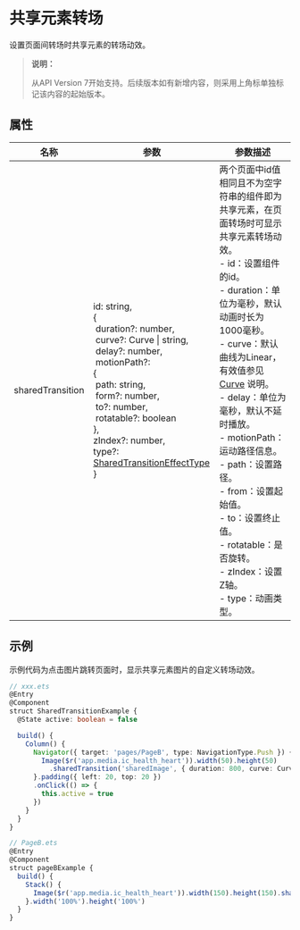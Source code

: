 # 共享元素转场

设置页面间转场时共享元素的转场动效。 

> **说明：**
>
> 从API Version 7开始支持。后续版本如有新增内容，则采用上角标单独标记该内容的起始版本。


## 属性


| 名称             | 参数                                                         | 参数描述                                                     |
| ---------------- | ------------------------------------------------------------ | ------------------------------------------------------------ |
| sharedTransition | id:&nbsp;string,<br/>{<br/>&nbsp;duration?: number,<br/>&nbsp;curve?: Curve&nbsp;\|&nbsp;string,<br/>&nbsp;delay?: number,<br/>&nbsp;motionPath?: <br/>{<br/>&nbsp;path: string,<br/>&nbsp;form?: number,<br/>&nbsp;to?: number,<br/>&nbsp;rotatable?: boolean<br/>},<br/>zIndex?: number,<br/>type?: [SharedTransitionEffectType](ts-appendix-enums.md#sharedtransitioneffecttype)<br/>} | 两个页面中id值相同且不为空字符串的组件即为共享元素，在页面转场时可显示共享元素转场动效。<br/>-&nbsp;id：设置组件的id。<br/>-&nbsp;duration：单位为毫秒，默认动画时长为1000毫秒。<br/>-&nbsp;curve：默认曲线为Linear，有效值参见[Curve](ts-animatorproperty.md)&nbsp;说明。<br/>-&nbsp;delay：单位为毫秒，默认不延时播放。<br/>-&nbsp;motionPath：运动路径信息。<br/>-&nbsp;path：设置路径。<br/>-&nbsp;from：设置起始值。<br/>-&nbsp;to：设置终止值。<br/>-&nbsp;rotatable：是否旋转。<br/>-&nbsp;zIndex：设置Z轴。<br/>-&nbsp;type：动画类型。 |


## 示例

  示例代码为点击图片跳转页面时，显示共享元素图片的自定义转场动效。 

```ts
// xxx.ets
@Entry
@Component
struct SharedTransitionExample {
  @State active: boolean = false

  build() {
    Column() {
      Navigator({ target: 'pages/PageB', type: NavigationType.Push }) {
        Image($r('app.media.ic_health_heart')).width(50).height(50)
          .sharedTransition('sharedImage', { duration: 800, curve: Curve.Linear, delay: 100 })
      }.padding({ left: 20, top: 20 })
      .onClick(() => {
        this.active = true
      })
    }
  }
}
```

```ts
// PageB.ets
@Entry
@Component
struct pageBExample {
  build() {
    Stack() {
      Image($r('app.media.ic_health_heart')).width(150).height(150).sharedTransition('sharedImage')
    }.width('100%').height('100%')
  }
}
```

